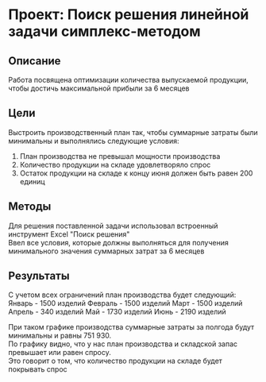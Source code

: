 # Проект: Поиск решения линейной задачи симплекс-методом  
## Описание
Работа посвящена оптимизации количества выпускаемой продукции, чтобы достичь максимальной прибыли за 6 месяцев 

## Цели
Выстроить производственный план так, чтобы суммарные затраты  были минимальны и выполнялись следующие условия:  
1. План производства не превышал мощности производства  
2. Количество продукции на складе удовлетворяло спрос  
3. Остаток продукции на складе к концу июня должен быть равен 200 единиц  


## Методы
Для решения поставленной задачи использовал встроенный инструмент Excel "Поиск решения"  
Ввел все условия, которые должны выполняться для получения минимального значения суммарных затрат за 6 месяцев 

  
## Результаты
С учетом всех ограничений план производства будет следующий:
Январь - 1500 изделий
Февраль - 1500 изделий
Март - 1500 изделий
Апрель - 340 изделий
Май - 1730 изделий
Июнь - 2190 изделий


При таком графике производства суммарные затраты за полгода будут минимальны и равны 751 930.  
По графику видно, что у нас план производства и складской запас превышает или равен спросу.  
Это говорит о том, что количество продукции на складе будет покрывать спрос 
